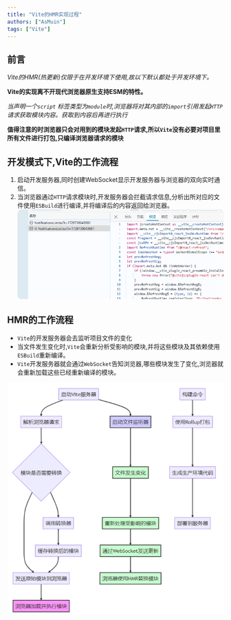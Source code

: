 ```yaml
---
title: "Vite的HMR实现过程"
authors: ["AsMuin"]
tags: ["Vite"]
---
```


## 前言
*Vite的HMR(热更新)仅限于在开发环境下使用,故以下默认都处于开发环境下。*

**Vite的实现离不开现代浏览器原生支持ESM的特性。**

*当声明一个`script` 标签类型为`module`时,浏览器将对其内部的`import`引用发起`HTTP`请求获取模块内容。获取到内容后再进行执行*

**值得注意的时浏览器只会对用到的模块发起`HTTP`请求,所以`Vite`没有必要对项目里所有文件进行打包,只编译浏览器请求的模块**

## 开发模式下,Vite的工作流程
1. 启动开发服务器,同时创建WebSocket显示开发服务器与浏览器的双向实时通信。
2. 当浏览器通过`HTTP`请求模块时,开发服务器会拦截请求信息,分析出所对应的文件使用`ESBuild`进行编译,并将编译后的内容返回给浏览器。
![Vite的对某个模块进行更新](ESM.png)
## HMR的工作流程
- `Vite`的开发服务器会去监听项目文件的变化
- 当文件发生变化时,`Vite`会重新分析受影响的模块,并将这些模块及其依赖使用`ESBuild`重新编译。
- `Vite`开发服务器就会通过`WebSocket`告知浏览器,哪些模块发生了变化,浏览器就会重新加载这些已经重新编译的模块。

![Vite的流程图](./Vite.png)

